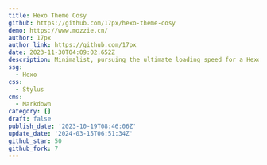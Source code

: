```yaml
---
title: Hexo Theme Cosy
github: https://github.com/17px/hexo-theme-cosy
demo: https://www.mozzie.cn/
author: 17px
author_link: https://github.com/17px
date: 2023-11-30T04:09:02.652Z
description: Minimalist, pursuing the ultimate loading speed for a Hexo theme，追求极致加载速度
ssg:
  - Hexo
css:
  - Stylus
cms:
  - Markdown
category: []
draft: false
publish_date: '2023-10-19T08:46:06Z'
update_date: '2024-03-15T06:51:34Z'
github_star: 50
github_fork: 7
---
```

